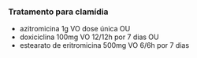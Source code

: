 ### **Tratamento para clamídia**


- azitromicina 1g VO dose única OU  
- doxiciclina 100mg VO 12/12h por 7 dias OU   
- estearato de eritromicina 500mg VO 6/6h por 7 dias

